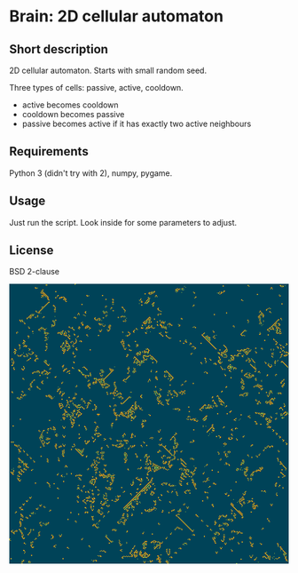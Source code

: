 # Brain: 2D cellular automaton

## Short description

2D cellular automaton. Starts with small random seed.

Three types of cells: passive, active, cooldown.

- active becomes cooldown
- cooldown becomes passive
- passive becomes active if it has exactly two active neighbours

## Requirements

Python 3 (didn't try with 2), numpy, pygame.

## Usage

Just run the script. Look inside for some parameters to adjust.

## License

BSD 2-clause

![Example](ex.png)

